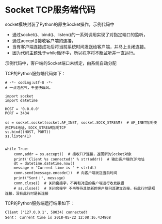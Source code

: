 # Socket TCP服务端代码

socket模块封装了Python的原生Socket操作，示例代码中

* 通过socket\(\)、bind\(\)、listen\(\)的一系列调用实现了对指定端口的监听，
* 通过accept\(\)接收客户端的连接，
* 当有客户端连接成功后将当前系统时间发送给客户端，并马上关闭连接。
* 因为代码主题处于while循环中，所以程序将不断监听并一直运行。

示例代码中，客户端的Socket端口未绑定，由系统自动分配

TCP的Python服务端代码如下：

```text
# -*- coding:utf-8 -*-
# 一点浩然气，千里快哉风。

import socket
import datetime

HOST = '0.0.0.0'
PORT = 3434

ss = socket.socket(socket.AF_INET, socket.SOCK_STREAM)  # AF_INET指明使用IPV4地址，SOCK_STREAM指明TCP
ss.bind((HOST, PORT))
ss.listen(1)


while True:
    conn,addr = ss.accept()  # 接收TCP连接，返回新的Socket对象
    print('Client %s connected!' % str(addr))  # 输出客户端的IP地址
    dt = datetime.datetime.now()
    message = "Current time is " + str(dt)
    conn.send(message.encode())  # 向客户端发送当前时间
    print("Sent：", message)
    conn.close()  # 关闭套接字，不再和对应的客户端进行收发数据
    # ss.close()  # 关闭套接字 不再等待其他新的客户端何其建立连接，有此行时是短连接，没有此行时是长连接
```

TCP的Python服务端运行结果如下：

```text
Client ('127.0.0.1', 58034) connected!
Sent： Current time is 2018-05-22 12:08:16.434868
```

